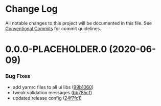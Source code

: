 # Change Log

All notable changes to this project will be documented in this file.
See [Conventional Commits](https://conventionalcommits.org) for commit guidelines.

# 0.0.0-PLACEHOLDER.0 (2020-06-09)


### Bug Fixes

* add yarnrc files to all ui libs ([99b1060](https://github.com/GetTerminus/terminus-oss/commit/99b106017f970385f72d4ee3e7b8e710d9285b41))
* tweak validation messages ([bb785cf](https://github.com/GetTerminus/terminus-oss/commit/bb785cfb32215e9ee0b85946c020e6d47cf592e3))
* updated release config ([24f7fc1](https://github.com/GetTerminus/terminus-oss/commit/24f7fc12222e07b4e3df5605f5e0aece8673584c))
